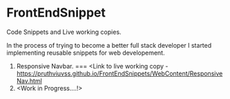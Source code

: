 # FrontEndSnippet

Code Snippets and Live working copies.

In the process of trying to become a better full stack developer I started implementing reusable snippets for web developement. 

1. Responsive Navbar. === <Link to live working copy - https://pruthviuvss.github.io/FrontEndSnippets/WebContent/ResponsiveNav.html
2. <Work in Progress....!>
